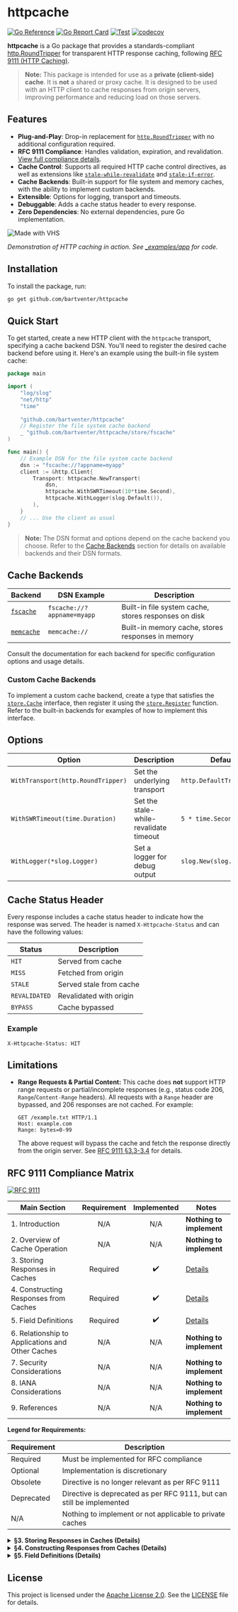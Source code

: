 # httpcache

[![Go Reference](https://pkg.go.dev/badge/github.com/bartventer/httpcache.svg)](https://pkg.go.dev/github.com/bartventer/httpcache)
[![Go Report Card](https://goreportcard.com/badge/github.com/bartventer/httpcache)](https://goreportcard.com/report/github.com/bartventer/httpcache)
[![Test](https://github.com/bartventer/httpcache/actions/workflows/default.yml/badge.svg)](https://github.com/bartventer/httpcache/actions/workflows/default.yml)
[![codecov](https://codecov.io/github/bartventer/httpcache/graph/badge.svg?token=pnpoA3t4EE)](https://codecov.io/github/bartventer/httpcache)

**httpcache** is a Go package that provides a standards-compliant [http.RoundTripper](https://pkg.go.dev/net/http#RoundTripper) for transparent HTTP response caching, following [RFC 9111 (HTTP Caching)](https://www.rfc-editor.org/rfc/rfc9111).

> **Note:** This package is intended for use as a **private (client-side) cache**. It is **not** a shared or proxy cache. It is designed to be used with an HTTP client to cache responses from origin servers, improving performance and reducing load on those servers.

## Features

- **Plug-and-Play**: Drop-in replacement for [`http.RoundTripper`](https://pkg.go.dev/net/http#RoundTripper) with no additional configuration required.
- **RFC 9111 Compliance**: Handles validation, expiration, and revalidation. [View full compliance details](#rfc-9111-compliance-matrix).
- **Cache Control**: Supports all required HTTP cache control directives, as well as extensions like [`stale-while-revalidate`](https://www.rfc-editor.org/rfc/rfc5861#section-3) and [`stale-if-error`](https://www.rfc-editor.org/rfc/rfc5861#section-4).
- **Cache Backends**: Built-in support for file system and memory caches, with the ability to implement custom backends.
- **Extensible**: Options for logging, transport and timeouts.
- **Debuggable**: Adds a cache status header to every response.
- **Zero Dependencies**: No external dependencies, pure Go implementation.

![Made with VHS](https://vhs.charm.sh/vhs-3WOBtYTZzzXggFGYRudHTV.gif)

*Demonstration of HTTP caching in action. See [_examples/app](_examples/app/app.go) for code.*

## Installation

To install the package, run:

```bash
go get github.com/bartventer/httpcache
```

## Quick Start

To get started, create a new HTTP client with the `httpcache` transport, specifying a cache backend DSN. You'll need to register the desired cache backend before using it. Here's an example using the built-in file system cache:

```go
package main

import (
    "log/slog"
    "net/http"
    "time"
    
	"github.com/bartventer/httpcache"
    // Register the file system cache backend
    _ "github.com/bartventer/httpcache/store/fscache" 
)

func main() {
    // Example DSN for the file system cache backend
    dsn := "fscache://?appname=myapp" 
    client := &http.Client{
        Transport: httpcache.NewTransport(
            dsn,
            httpcache.WithSWRTimeout(10*time.Second),
            httpcache.WithLogger(slog.Default()),
    	),
    }
    // ... Use the client as usual
}
```

> **Note:** The DSN format and options depend on the cache backend you choose. Refer to the [Cache Backends](#cache-backends) section for details on available backends and their DSN formats.

## Cache Backends

| Backend                                                                         | DSN Example                | Description                                          |
| ------------------------------------------------------------------------------- | -------------------------- | ---------------------------------------------------- |
| [`fscache`](https://pkg.go.dev/github.com/bartventer/httpcache/store/fscache)   | `fscache://?appname=myapp` | Built-in file system cache, stores responses on disk |
| [`memcache`](https://pkg.go.dev/github.com/bartventer/httpcache/store/memcache) | `memcache://`              | Built-in memory cache, stores responses in memory    |

Consult the documentation for each backend for specific configuration options and usage details.

### Custom Cache Backends

To implement a custom cache backend, create a type that satisfies the [`store.Cache`](https://pkg.go.dev/github.com/bartventer/httpcache/store#Cache) interface, then register it using the [`store.Register`](https://pkg.go.dev/github.com/bartventer/httpcache/store#Register) function. Refer to the built-in backends for examples of how to implement this interface.

## Options

| Option                             | Description                            | Default Value                   |
| ---------------------------------- | -------------------------------------- | ------------------------------- |
| `WithTransport(http.RoundTripper)` | Set the underlying transport           | `http.DefaultTransport`         |
| `WithSWRTimeout(time.Duration)`    | Set the stale-while-revalidate timeout | `5 * time.Second`               |
| `WithLogger(*slog.Logger)`         | Set a logger for debug output          | `slog.New(slog.DiscardHandler)` |

## Cache Status Header

Every response includes a cache status header to indicate how the response was served. The header is named `X-Httpcache-Status` and can have the following values:

| Status        | Description             |
| ------------- | ----------------------- |
| `HIT`         | Served from cache       |
| `MISS`        | Fetched from origin     |
| `STALE`       | Served stale from cache |
| `REVALIDATED` | Revalidated with origin |
| `BYPASS`      | Cache bypassed          |

### Example

```http
X-Httpcache-Status: HIT
```

## Limitations

- **Range Requests & Partial Content:**
  This cache does **not** support HTTP range requests or partial/incomplete responses (e.g., status code 206, `Range`/`Content-Range` headers). All requests with a `Range` header are bypassed, and 206 responses are not cached. For example:

  ```http
  GET /example.txt HTTP/1.1
  Host: example.com
  Range: bytes=0-99
  ```

  The above request will bypass the cache and fetch the response directly from the origin server. See [RFC 9111 §3.3-3.4](https://www.rfc-editor.org/rfc/rfc9111#section-3.3) for details.


## RFC 9111 Compliance Matrix

[![RFC 9111](https://img.shields.io/badge/RFC%209111-Compliant-brightgreen)](https://www.rfc-editor.org/rfc/rfc9111)

| Main Section                                     | Requirement | Implemented | Notes                                      |
| ------------------------------------------------ | :---------: | :---------: | ------------------------------------------ |
| 1. Introduction                                  |     N/A     |     N/A     | **Nothing to implement**                   |
| 2. Overview of Cache Operation                   |     N/A     |     N/A     | **Nothing to implement**                   |
| 3. Storing Responses in Caches                   |  Required   |      ✔️      | [Details](#storing-responses-details)      |
| 4. Constructing Responses from Caches            |  Required   |      ✔️      | [Details](#constructing-responses-details) |
| 5. Field Definitions                             |  Required   |      ✔️      | [Details](#field-definitions-details)      |
| 6. Relationship to Applications and Other Caches |     N/A     |     N/A     | **Nothing to implement**                   |
| 7. Security Considerations                       |     N/A     |     N/A     | **Nothing to implement**                   |
| 8. IANA Considerations                           |     N/A     |     N/A     | **Nothing to implement**                   |
| 9. References                                    |     N/A     |     N/A     | **Nothing to implement**                   |

**Legend for Requirements:**

| Requirement | Description                                                           |
| ----------- | --------------------------------------------------------------------- |
| Required    | Must be implemented for RFC compliance                                |
| Optional    | Implementation is discretionary                                       |
| Obsolete    | Directive is no longer relevant as per RFC 9111                       |
| Deprecated  | Directive is deprecated as per RFC 9111, but can still be implemented |
| N/A         | Nothing to implement or not applicable to private caches              |

<details id="storing-responses-details">
<summary><strong>§3. Storing Responses in Caches (Details)</strong></summary>

| Section                                          | Requirement | Implemented | Notes                           |
| ------------------------------------------------ | :---------: | :---------: | ------------------------------- |
| 3.1. Storing Header and Trailer Fields           |  Required   |      ✔️      |                                 |
| 3.2. Updating Stored Header Fields               |  Required   |      ✔️      |                                 |
| 3.3. Storing Incomplete Responses                |  Optional   |      ❌      | See [Limitations](#limitations) |
| 3.4. Combining Partial Content                   |  Optional   |      ❌      | ^^                              |
| 3.5. Storing Responses to Authenticated Requests |  Required   |      ✔️      |                                 |

</details>

<details id="constructing-responses-details">
<summary><strong>§4. Constructing Responses from Caches (Details)</strong></summary>

| Section                                                | Requirement | Implemented | Notes                         |
| ------------------------------------------------------ | :---------: | :---------: | ----------------------------- |
| 4.1. Calculating Cache Keys with the Vary Header Field |  Required   |      ✔️      |                               |
| 4.2. Freshness                                         |  Required   |      ✔️      | [Details](#freshness-details) |

<details id="freshness-details">
<summary><em>§4.2. Freshness (Subsections)</em></summary>

| Section                                | Requirement | Implemented | Notes |
| -------------------------------------- | :---------: | :---------: | ----- |
| 4.2.1. Calculating Freshness Lifetime  |  Required   |      ✔️      |       |
| 4.2.2. Calculating Heuristic Freshness |  Required   |      ✔️      |       |
| 4.2.3. Calculating Age                 |  Required   |      ✔️      |       |
| 4.2.4. Serving Stale Responses         |  Required   |      ✔️      |       |

</details>

| Section         | Requirement | Implemented | Notes                          |
| --------------- | :---------: | :---------: | ------------------------------ |
| 4.3. Validation |  Required   |      ✔️      | [Details](#validation-details) |

<details id="validation-details">
<summary><em>§4.3. Validation (Subsections)</em></summary>

| Section                                            | Requirement | Implemented | Notes                                            |
| -------------------------------------------------- | :---------: | :---------: | ------------------------------------------------ |
| 4.3.1. Sending a Validation Request                |  Required   |      ✔️      |                                                  |
| 4.3.2. Handling Received Validation Request        |     N/A     |     N/A     | **Not applicable to private client-side caches** |
| 4.3.3. Handling a Validation Response              |  Required   |      ✔️      |                                                  |
| 4.3.4. Freshening Stored Responses upon Validation |  Required   |      ✔️      |                                                  |
| 4.3.5. Freshening Responses with HEAD              |  Required   |      ✔️      |                                                  |

</details>

| Section                            | Requirement | Implemented | Notes |
| ---------------------------------- | :---------: | :---------: | ----- |
| 4.4. Invalidating Stored Responses |  Required   |      ✔️      |       |

</details>

<details id="field-definitions-details">
<summary><strong>§5. Field Definitions (Details)</strong></summary>

| Section            | Requirement | Implemented | Notes                                       |
| ------------------ | :---------: | :---------: | ------------------------------------------- |
| 5.1. Age           |  Required   |      ✔️      |                                             |
| 5.2. Cache-Control |  Required   |      ✔️      | [Details](#cache-control-directives)        |
| 5.3. Expires       |  Required   |      ✔️      |                                             |
| 5.4. Pragma        | Deprecated  |      ❌      | **Deprecated by RFC 9111; not implemented** |
| 5.5. Warning       |  Obsolete   |      ❌      | **Obsoleted by RFC 9111; not implemented**  |

<details id="cache-control-directives">
<summary><em>§5.2. Cache-Control Directives</em></summary>

| Section                   | Requirement | Implemented | Notes                                  |
| ------------------------- | :---------: | :---------: | -------------------------------------- |
| 5.2.1. Request Directives |  Optional   |      ✔️      | [Details](#request-directives-details) |

<details id="request-directives-details">
<summary><em>§5.2.1. Request Directives (Details)</em></summary>

| Directive               | Requirement | Implemented | Notes                                                              |
| ----------------------- | :---------: | :---------: | ------------------------------------------------------------------ |
| 5.2.1.1. max-age        |  Optional   |      ✔️      |                                                                    |
| 5.2.1.2. max-stale      |  Optional   |      ✔️      |                                                                    |
| 5.2.1.3. min-fresh      |  Optional   |      ✔️      |                                                                    |
| 5.2.1.4. no-cache       |  Optional   |      ✔️      |                                                                    |
| 5.2.1.5. no-store       |  Optional   |      ✔️      |                                                                    |
| 5.2.1.6. no-transform   |  Optional   |      ✔️      | **Compliant by default - implementation never transforms content** |
| 5.2.1.7. only-if-cached |  Optional   |      ✔️      |                                                                    |

</details>

| Section                    | Requirement | Implemented | Notes                                   |
| -------------------------- | :---------: | :---------: | --------------------------------------- |
| 5.2.2. Response Directives |  Required   |      ✔️      | [Details](#response-directives-details) |

<details id="response-directives-details">
<summary><em>§5.2.2. Response Directives (Details)</em></summary>

| Directive                 | Requirement | Implemented | Notes                                                              |
| ------------------------- | :---------: | :---------: | ------------------------------------------------------------------ |
| 5.2.2.1. max-age          |  Required   |      ✔️      |                                                                    |
| 5.2.2.2. must-revalidate  |  Required   |      ✔️      |                                                                    |
| 5.2.2.3. must-understand  |  Required   |      ✔️      |                                                                    |
| 5.2.2.4. no-cache         |  Required   |      ✔️      | **Both qualified and unqualified forms supported**                 |
| 5.2.2.5. no-store         |  Required   |      ✔️      |                                                                    |
| 5.2.2.6. no-transform     |  Required   |      ✔️      | **Compliant by default - implementation never transforms content** |
| 5.2.2.7. private          |     N/A     |     N/A     | **Intended for shared caches; not applicable to private caches**   |
| 5.2.2.8. proxy-revalidate |     N/A     |     N/A     | **Intended for shared caches; not applicable to private caches**   |
| 5.2.2.9. public           |  Optional   |      ✔️      |                                                                    |
| 5.2.2.10. s-maxage        |     N/A     |     N/A     | **Intended for shared caches; not applicable to private caches**   |

</details>

| Section                     | Requirement | Implemented | Notes                                    |
| --------------------------- | :---------: | :---------: | ---------------------------------------- |
| 5.2.3. Extension Directives |  Optional   | *partially* | [Details](#extension-directives-details) |

<details id="extension-directives-details">
<summary><em>§5.2.3. Extension Directives (Details)</em></summary>

The following registered extension directives are supported:

| Directive                | Description                                                                                                                    |
| ------------------------ | ------------------------------------------------------------------------------------------------------------------------------ |
| `stale-while-revalidate` | Allows serving stale responses while revalidating in background ([RFC 5861](https://www.rfc-editor.org/rfc/rfc5861#section-3)) |
| `stale-if-error`         | Allows serving stale responses if the origin returns an error ([RFC 5861](https://www.rfc-editor.org/rfc/rfc5861#section-4))   |

The following extension directives are **not recognized** and will be ignored:
| Directive   | Description                                                                                                |
| ----------- | ---------------------------------------------------------------------------------------------------------- |
| `immutable` | Indicates that the response will not change over time ([RFC 8246](https://www.rfc-editor.org/rfc/rfc8246)) |

</details>
</details>
</details>

## License

This project is licensed under the [Apache License 2.0](https://www.apache.org/licenses/LICENSE-2.0). See the [LICENSE](LICENSE) file for details.